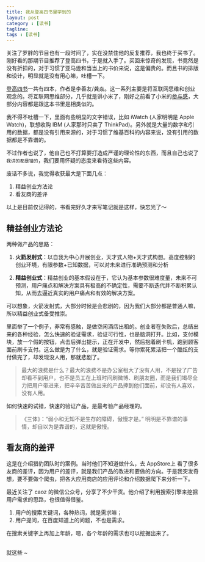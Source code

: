 ```yaml
---
title: 我从登高四书里学到的
layout: post
category : [读书]
tagline: 
tags : [读书]
---
```


关注了罗胖的节目也有一段时间了，实在没禁住他的反复推荐，我也终于买书了。刚好看的那期节目推荐了登高四书，于是就入手了。买回来惊奇的发现，书竟然是没有折扣的，对于习惯了亚马逊和当当上的书价来说，这是偏贵的。而且书的排版和设计，明显就是没有用心嘛，吐槽一下。

[登高四书](https://book.douban.com/subject/26349459/ "")一共有四本，作者是李善友/龚焱。这一系列主要是将互联网思维和创业观念的。将互联网思维部分，几乎就是讲小米了，刚好之前看了小米的[参与感](https://book.douban.com/subject/25942507/ "")，大部分内容都是跟这本书里是相类似的。

我不得不吐槽一下，里面有些明显的文字错误，比如 iWatch (人家明明是 Apple Watch)，联想收购 IBM (人家那时只卖了 ThinkPad)。另外就是大量的数字和引用的数据，都是没有引用来源的，对于习惯了维基百科的内容来说，没有引用的数据都是不靠谱的。

不过作者也说了，他自己也不打算要打造成严谨的理论性的东西，而且自己也说了`我讲的都是错的`，我们要用怀疑的态度来看待这些内容。

废话不多说，我觉得收获最大是下面几点：

1. 精益创业方法论
2. 看友商的差评

以上是目前仅记得的，书看完好久才来写笔记就是这样，快忘光了～


## 精益创业方法论

两种做产品的思路：

1. **火箭发射式**：以自我为中心开展创业，天才式人物+天才式构想。高度控制的创业环境，有限参数+已知数据，可以对未来进行准确预测和分析

2. **精益创业式**：精益创业的基本假设在于，它认为基本参数很难度量，未来不可预测，用户痛点和解决方案具有极高的不确定性，需要不断迭代并不断积累认知，从而去逼近真实的用户痛点和有效的解决方案。

可以想象，火箭发射式，大部分时候是会悲剧的，因为我们大部分都是普通人嘛，所以精益创业式备受推崇。

里面举了一个例子，非常有感触，是做空闲酒店出租的。创业者在失败后，总结出来的各种经验，怎么快速的验证需求，验证可行性，也是脑洞打开。比如，支付模块，放一个假的按钮，点击后弹出提示，正在开发中，然后抱着刷卡机，跑到顾客面前刷卡支付。这么做是为了什么，就是验证需求。等你累死累活把一个酷炫的支付做完了，却发现没人用，那就悲剧了。

> 最大的浪费是什么？最大的浪费不是办公室租大了没有人用，不是投了广告却看不到用户，也不是员工在上班时间刷微博、刷朋友圈，而是我们竭尽全力把用户带进来，把辛辛苦苦做出来的产品捧到他们面前，却没有人喜欢，没有人用。

如何快速的试错，快速的验证产品，是最考验产品经理的。

>《三体》：“弱小和无知不是生存的障碍，傲慢才是。” 明明是不靠谱的事情，却自以为是靠谱的，这就是傲慢。

## 看友商的差评

这是在介绍猎豹团队时的案例。当时他们不知道做什么，去 AppStore上 看了很多友商的差评，因为用户的差评，就是我们产品的改进和要做的方向。于是我突发奇想，要不要做个爬虫，把各大应用商店的应用评论和介绍数据爬下来分析一下。

最近关注了 caoz 的微信公众号，分享了不少干货。他介绍了利用搜索引擎来挖掘用户需求的思路，也很值得借鉴。

1. 用户的搜索关键词，各种热词，就是需求嘛；
2. 用户提问，在百度知道上的问题，不也是需求。

在搜索关键字上再加上年龄，嗯，各个年龄的需求也可以挖掘出来了。

<br>
就这些 ~